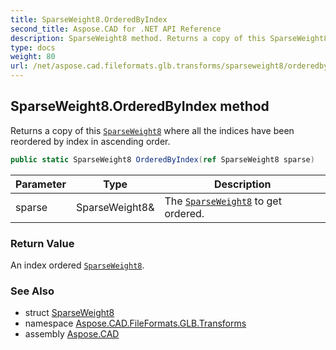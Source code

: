 ```yaml
---
title: SparseWeight8.OrderedByIndex
second_title: Aspose.CAD for .NET API Reference
description: SparseWeight8 method. Returns a copy of this SparseWeight8 where all the indices have been reordered by index in ascending order
type: docs
weight: 80
url: /net/aspose.cad.fileformats.glb.transforms/sparseweight8/orderedbyindex/
---
```

## SparseWeight8.OrderedByIndex method

Returns a copy of this [`SparseWeight8`](../) where all the indices have been reordered by index in ascending order.

```csharp
public static SparseWeight8 OrderedByIndex(ref SparseWeight8 sparse)
```

| Parameter | Type | Description |
| --- | --- | --- |
| sparse | SparseWeight8& | The [`SparseWeight8`](../) to get ordered. |

### Return Value

An index ordered [`SparseWeight8`](../).

### See Also

* struct [SparseWeight8](../)
* namespace [Aspose.CAD.FileFormats.GLB.Transforms](../../sparseweight8/)
* assembly [Aspose.CAD](../../../)


